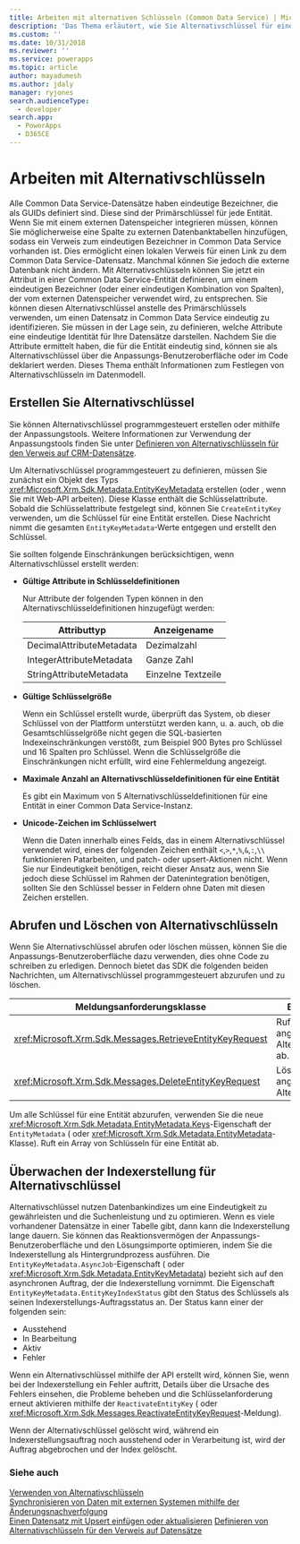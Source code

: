 ```yaml
---
title: Arbeiten mit alternativen Schlüsseln (Common Data Service) | Microsoft Docs
description: 'Das Thema erläutert, wie Sie Alternativschlüssel für eine Entität erstellen. Sie können Alternativschlüssel programmgesteuert erstellen oder mithilfe der Anpassungstools.'
ms.custom: ''
ms.date: 10/31/2018
ms.reviewer: ''
ms.service: powerapps
ms.topic: article
author: mayadumesh
ms.author: jdaly
manager: ryjones
search.audienceType:
  - developer
search.app:
  - PowerApps
  - D365CE
---
```

# <a name="work-with-alternate-keys"></a>Arbeiten mit Alternativschlüsseln

Alle Common Data Service-Datensätze haben eindeutige Bezeichner, die als GUIDs definiert sind. Diese sind der Primärschlüssel für jede Entität. Wenn Sie mit einem externen Datenspeicher integrieren müssen, können Sie möglicherweise eine Spalte zu externen Datenbanktabellen hinzufügen, sodass ein Verweis zum eindeutigen Bezeichner in Common Data Service vorhanden ist. Dies ermöglicht einen lokalen Verweis für einen Link zu dem Common Data Service-Datensatz. Manchmal können Sie jedoch die externe Datenbank nicht ändern. Mit Alternativschlüsseln können Sie jetzt ein Attribut in einer Common Data Service-Entität definieren, um einem eindeutigen Bezeichner (oder einer eindeutigen Kombination von Spalten), der vom externen Datenspeicher verwendet wird, zu entsprechen. Sie können diesen Alternativschlüssel anstelle des Primärschlüssels verwenden, um einen Datensatz in Common Data Service eindeutig zu identifizieren. Sie müssen in der Lage sein, zu definieren, welche Attribute eine eindeutige Identität für Ihre Datensätze darstellen. Nachdem Sie die Attribute ermittelt haben, die für die Entität eindeutig sind, können sie als Alternativschlüssel über die Anpassungs-Benutzeroberfläche oder im Code deklariert werden. Dieses Thema enthält Informationen zum Festlegen von Alternativschlüsseln im Datenmodell.  

<a name="BKMK_Declare"></a>

## <a name="create-alternate-keys"></a>Erstellen Sie Alternativschlüssel  

Sie können Alternativschlüssel programmgesteuert erstellen oder mithilfe der Anpassungstools. Weitere Informationen zur Verwendung der Anpassungstools finden Sie unter [Definieren von Alternativschlüsseln für den Verweis auf CRM-Datensätze](https://technet.microsoft.com/library/29e53691-0b18-4fde-a1d0-7490aa227898.aspx).  

Um Alternativschlüssel programmgesteuert zu definieren, müssen Sie zunächst ein Objekt des Typs <xref:Microsoft.Xrm.Sdk.Metadata.EntityKeyMetadata> erstellen (oder <xref href="Microsoft.Dynamics.CRM.EntityKeyMetadata?text=EntityKeyMetadata EntityType" />, wenn Sie mit Web-API arbeiten). Diese Klasse enthält die Schlüsselattribute. Sobald die Schlüsselattribute festgelegt sind, können Sie `CreateEntityKey` verwenden, um die Schlüssel für eine Entität erstellen. Diese Nachricht nimmt die gesamten `EntityKeyMetadata`-Werte entgegen und erstellt den Schlüssel.  

Sie sollten folgende Einschränkungen berücksichtigen, wenn Alternativschlüssel erstellt werden:  

- **Gültige Attribute in Schlüsseldefinitionen**  

   Nur Attribute der folgenden Typen können in den Alternativschlüsseldefinitionen hinzugefügt werden:  


  |      Attributtyp      |    Anzeigename     |
  |--------------------------|---------------------|
  | DecimalAttributeMetadata |   Dezimalzahl    |
  | IntegerAttributeMetadata |    Ganze Zahl     |
  | StringAttributeMetadata  | Einzelne Textzeile |


- **Gültige Schlüsselgröße**  

   Wenn ein Schlüssel erstellt wurde, überprüft das System, ob dieser Schlüssel von der Plattform unterstützt werden kann, u. a. auch, ob die Gesamtschlüsselgröße nicht gegen die SQL-basierten Indexeinschränkungen verstößt, zum Beispiel 900 Bytes pro Schlüssel und 16 Spalten pro Schlüssel. Wenn die Schlüsselgröße die Einschränkungen nicht erfüllt, wird eine Fehlermeldung angezeigt.  

- **Maximale Anzahl an Alternativschlüsseldefinitionen für eine Entität**  

   Es gibt ein Maximum von 5 Alternativschlüsseldefinitionen für eine Entität in einer Common Data Service-Instanz.  

- **Unicode-Zeichen im Schlüsselwert**

  Wenn die Daten innerhalb eines Felds, das in einem Alternativschlüssel verwendet wird, eines der folgenden Zeichen enthält `<`,`>`,`*`,`%`,`&`,`:`,`\\` funktionieren Patarbeiten, und patch- oder upsert-Aktionen nicht.  Wenn Sie nur Eindeutigkeit benötigen, reicht dieser Ansatz aus, wenn Sie jedoch diese Schlüssel im Rahmen der Datenintegration benötigen, sollten Sie den Schlüssel besser in Feldern ohne Daten mit diesen Zeichen erstellen.

<a name="BKMK_crud"></a>   

## <a name="retrieve-and-delete-alternate-keys"></a>Abrufen und Löschen von Alternativschlüsseln  

Wenn Sie Alternativschlüssel abrufen oder löschen müssen, können Sie die Anpassungs-Benutzeroberfläche dazu verwenden, dies ohne Code zu schreiben zu erledigen. Dennoch bietet das SDK die folgenden beiden Nachrichten, um Alternativschlüssel programmgesteuert abzurufen und zu löschen.  

|Meldungsanforderungsklasse|Beschreibung|  
|---------------------------|-----------------|  
|<xref:Microsoft.Xrm.Sdk.Messages.RetrieveEntityKeyRequest>|Ruft den angegebenen Alternativschlüssel ab.|  
|<xref:Microsoft.Xrm.Sdk.Messages.DeleteEntityKeyRequest>|Löscht den angegebenen Alternativschlüssel.|  

Um alle Schlüssel für eine Entität abzurufen, verwenden Sie die neue <xref:Microsoft.Xrm.Sdk.Metadata.EntityMetadata.Keys>-Eigenschaft der `EntityMetadata` (<xref href="Microsoft.Dynamics.CRM.EntityMetadata?text=EntityMetadata EntityType" /> oder <xref:Microsoft.Xrm.Sdk.Metadata.EntityMetadata>-Klasse). Ruft ein Array von Schlüsseln für eine Entität ab.  

<a name="BKMK_index"></a>   

## <a name="monitor-index-creation-for-alternate-keys"></a>Überwachen der Indexerstellung für Alternativschlüssel  

Alternativschlüssel nutzen Datenbankindizes um eine Eindeutigkeit zu gewährleisten und die Suchenleistung und zu optimieren. Wenn es viele vorhandener Datensätze in einer Tabelle gibt, dann kann die Indexerstellung lange dauern. Sie können das Reaktionsvermögen der Anpassungs-Benutzeroberfläche und den Lösungsimporte optimieren, indem Sie die Indexerstellung als Hintergrundprozess ausführen. Die `EntityKeyMetadata.AsyncJob`-Eigenschaft (<xref href="Microsoft.Dynamics.CRM.EntityKeyMetadata?text=EntityKeyMetadata EntityType" /> oder <xref:Microsoft.Xrm.Sdk.Metadata.EntityKeyMetadata>) bezieht sich auf den asynchronen Auftrag, der die Indexerstellung vornimmt. Die Eigenschaft `EntityKeyMetadata.EntityKeyIndexStatus` gibt den Status des Schlüssels als seinen Indexerstellungs-Auftragsstatus an. Der Status kann einer der folgenden sein:  

- Ausstehend  
- In Bearbeitung  
- Aktiv  
- Fehler  

Wenn ein Alternativschlüssel mithilfe der API erstellt wird, können Sie, wenn bei der Indexerstellung ein Fehler auftritt, Details über die Ursache des Fehlers einsehen, die Probleme beheben und die Schlüsselanforderung erneut aktivieren mithilfe der `ReactivateEntityKey` (<xref href="Microsoft.Dynamics.CRM.ReactivateEntityKey?text=ReactivateEntityKey Action" /> oder <xref:Microsoft.Xrm.Sdk.Messages.ReactivateEntityKeyRequest>-Meldung).  

Wenn der Alternativschlüssel gelöscht wird, während ein Indexerstellungsauftrag noch ausstehend oder in Verarbeitung ist, wird der Auftrag abgebrochen und der Index gelöscht.  

### <a name="see-also"></a>Siehe auch  
 [Verwenden von Alternativschlüsseln](use-alternate-key-create-record.md)<br />
 [Synchronisieren von Daten mit externen Systemen mithilfe der Änderungsnachverfolgung](use-change-tracking-synchronize-data-external-systems.md)<br />
 [Einen Datensatz mit Upsert einfügen oder aktualisieren](use-upsert-insert-update-record.md) [Definieren von Alternativschlüsseln für den Verweis auf Datensätze](../../maker/common-data-service/define-alternate-keys-reference-records.md)